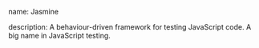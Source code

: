 name: Jasmine

description: A behaviour-driven framework for testing JavaScript code. A big name in JavaScript testing.